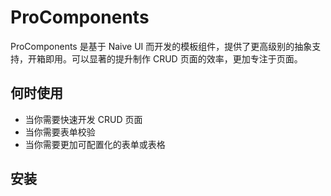 # ProComponents

ProComponents 是基于 Naive UI 而开发的模板组件，提供了更高级别的抽象支持，开箱即用。可以显著的提升制作 CRUD 页面的效率，更加专注于页面。

## 何时使用

- 当你需要快速开发 CRUD 页面
- 当你需要表单校验
- 当你需要更加可配置化的表单或表格

## 安装
